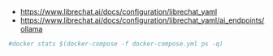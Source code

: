 * https://www.librechat.ai/docs/configuration/librechat_yaml
* https://www.librechat.ai/docs/configuration/librechat_yaml/ai_endpoints/ollama

```sh
#docker stats $(docker-compose -f docker-compose.yml ps -q)
```